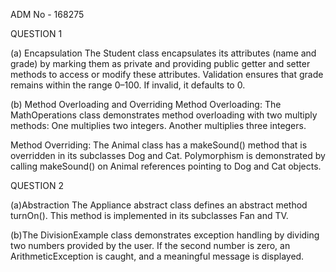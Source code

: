      
ADM No - 168275



 QUESTION 1

(a) Encapsulation
  The Student class encapsulates its attributes (name and grade) by marking them as private and providing public getter and setter methods to access or modify these attributes.
   Validation ensures that grade remains within the range 0–100. If invalid, it defaults to 0.



(b) Method Overloading and Overriding
Method Overloading:
   The MathOperations class demonstrates method overloading with two multiply methods:
    One multiplies two integers.
   Another multiplies three integers.


Method Overriding:
   The Animal class has a makeSound() method that is overridden in its subclasses Dog and Cat. Polymorphism is demonstrated by calling makeSound() on Animal references pointing to Dog and Cat objects.

QUESTION 2

(a)Abstraction
     The Appliance abstract class defines an abstract method turnOn(). This method is implemented in its subclasses Fan and TV.


(b)The DivisionExample class demonstrates exception handling by dividing two numbers provided by the user. 
       If the second number is zero, an ArithmeticException is caught, and a meaningful message is displayed.